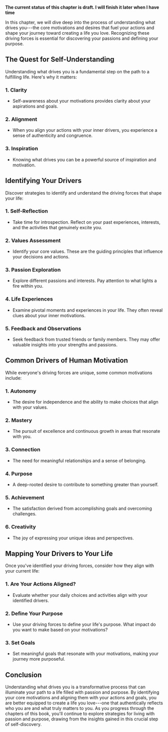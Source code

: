 **The current status of this chapter is draft. I will finish it later when I have time**

In this chapter, we will dive deep into the process of understanding what drives you---the core motivations and desires that fuel your actions and shape your journey toward creating a life you love. Recognizing these driving forces is essential for discovering your passions and defining your purpose.

**The Quest for Self-Understanding**
------------------------------------

Understanding what drives you is a fundamental step on the path to a fulfilling life. Here's why it matters:

### **1. Clarity**

* Self-awareness about your motivations provides clarity about your aspirations and goals.

### **2. Alignment**

* When you align your actions with your inner drivers, you experience a sense of authenticity and congruence.

### **3. Inspiration**

* Knowing what drives you can be a powerful source of inspiration and motivation.

**Identifying Your Drivers**
----------------------------

Discover strategies to identify and understand the driving forces that shape your life:

### **1. Self-Reflection**

* Take time for introspection. Reflect on your past experiences, interests, and the activities that genuinely excite you.

### **2. Values Assessment**

* Identify your core values. These are the guiding principles that influence your decisions and actions.

### **3. Passion Exploration**

* Explore different passions and interests. Pay attention to what lights a fire within you.

### **4. Life Experiences**

* Examine pivotal moments and experiences in your life. They often reveal clues about your inner motivations.

### **5. Feedback and Observations**

* Seek feedback from trusted friends or family members. They may offer valuable insights into your strengths and passions.

**Common Drivers of Human Motivation**
--------------------------------------

While everyone's driving forces are unique, some common motivations include:

### **1. Autonomy**

* The desire for independence and the ability to make choices that align with your values.

### **2. Mastery**

* The pursuit of excellence and continuous growth in areas that resonate with you.

### **3. Connection**

* The need for meaningful relationships and a sense of belonging.

### **4. Purpose**

* A deep-rooted desire to contribute to something greater than yourself.

### **5. Achievement**

* The satisfaction derived from accomplishing goals and overcoming challenges.

### **6. Creativity**

* The joy of expressing your unique ideas and perspectives.

**Mapping Your Drivers to Your Life**
-------------------------------------

Once you've identified your driving forces, consider how they align with your current life:

### **1. Are Your Actions Aligned?**

* Evaluate whether your daily choices and activities align with your identified drivers.

### **2. Define Your Purpose**

* Use your driving forces to define your life's purpose. What impact do you want to make based on your motivations?

### **3. Set Goals**

* Set meaningful goals that resonate with your motivations, making your journey more purposeful.

**Conclusion**
--------------

Understanding what drives you is a transformative process that can illuminate your path to a life filled with passion and purpose. By identifying your core motivations and aligning them with your actions and goals, you are better equipped to create a life you love---one that authentically reflects who you are and what truly matters to you. As you progress through the chapters of this book, you'll continue to explore strategies for living with passion and purpose, drawing from the insights gained in this crucial step of self-discovery.
